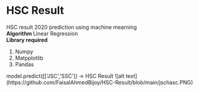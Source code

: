 # HSC Result
 
HSC result 2020 prediction using machine mearning
<br>
<b>Algorithm </b> Linear Regression
<br>
<b>Library required </b>
<ol>
<li>Numpy</li>
 <li>Matpplotlib</li>
 <li>Pandas</li>
</ol>
model.predict([['JSC','SSC']) -> HSC Result
![alt text](https://github.com/FaisalAhmedBijoy/HSC-Result/blob/main/jschasc.PNG)
